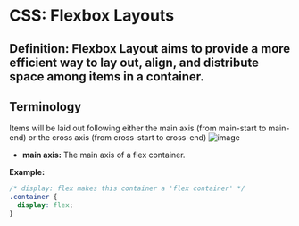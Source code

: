 # **CSS: Flexbox Layouts**

## **Definition:** Flexbox Layout aims to provide a more efficient way to lay out, align, and distribute space among items in a container.

## **Terminology**

Items will be laid out following either the main axis (from main-start to main-end) or the cross axis (from cross-start to cross-end)
![image](https://user-images.githubusercontent.com/31965265/45821937-6045ed80-bcb8-11e8-9fab-43e51c175e67.png)

* **main axis:** The main axis of a flex container.


**Example:**
```css
/* display: flex makes this container a 'flex container' */
.container {
  display: flex;
}
```